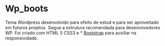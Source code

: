 # Wp_boots

Tema Wordpress desenvolvido para efeito de estud e para ser aproveitado em futuros projetos. 
Segue a estrutura recomendada para desenvovedores WP.
Foi criado com HTML 5 CSS3 e * [Bootstrap] para auxiliar na responsividade.

[bootstrap]: <http://getbootstrap.com/>